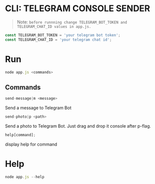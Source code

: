 # CLI: TELEGRAM CONSOLE SENDER

> Note: `before runnning change TELEGRAM_BOT_TOKEN and TELEGRAM_CHAT_ID values in app.js.`

```js
const TELEGRAM_BOT_TOKEN = 'your telegram bot token';
const TELEGRAM_CHAT_ID = 'your telegram chat id';
```

# Run

```js
node app.js <commands>
```

## Commands

```js
send-message|m <message>
```

Send a message to Telegram Bot

```js
send-photo|p <path>
```

Send a photo to Telegram Bot. Just drag and drop it console after p-flag.

```js
help[command];
```

display help for command

# Help

```js
node app.js --help
```

